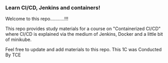 ### Learn CI/CD, Jenkins and containers!

Welcome to this repo...........!!!

This repo provides study materials for a course on "Containerized CI/CD" where CI/CD is explained via the medium of Jenkins, Docker and a little bit of minikube.

Feel free to update and add materials to this repo.
This 1C was Conducted By TCE

